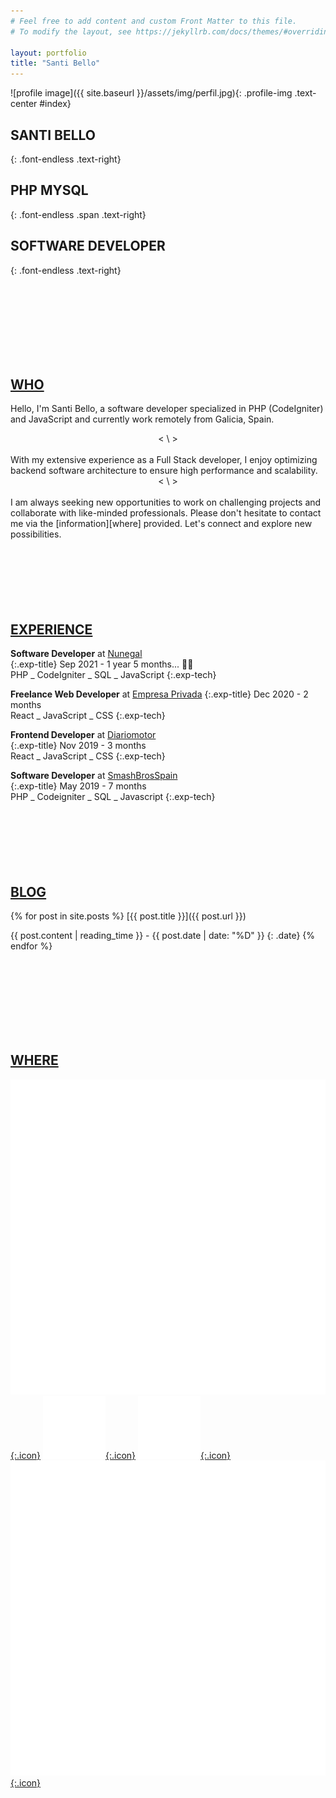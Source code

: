 ```yaml
---
# Feel free to add content and custom Front Matter to this file.
# To modify the layout, see https://jekyllrb.com/docs/themes/#overriding-theme-defaults

layout: portfolio
title: "Santi Bello"
---
```

  
![profile image]({{ site.baseurl }}/assets/img/perfil.jpg){: .profile-img .text-center #index}

## SANTI BELLO
{: .font-endless .text-right}
## PHP MYSQL
{: .font-endless .span .text-right}
## SOFTWARE DEVELOPER
{: .font-endless .text-right}

<br/>
<br/>
<br/>
<br/>
<br/>
<br/>
<br/>
  
## [WHO][main]

Hello, I'm Santi Bello, a software developer specialized in <span>PHP</span> (CodeIgniter) and JavaScript and currently work remotely from Galicia, Spain.
<br/>  
<center>< \ ></center>  
<br/>
With my extensive experience as a Full Stack developer, I enjoy optimizing <span>backend</span> software architecture to ensure high performance and scalability.
<br/>  
<center>< \ ></center>  
<br/>
I am always seeking new opportunities to work on challenging projects and collaborate with like-minded professionals. Please don't hesitate to contact me via the [information][where] provided. Let's connect and explore new possibilities.
<br/>
<br/>
<br/>
<br/>
<br/>
<br/>
<br/>
  
## [EXPERIENCE][main]

**Software Developer** at [Nunegal][exp1]   
{:.exp-title}
Sep 2021 - 1 year 5 months... 👩‍💻 
<br>
PHP _ CodeIgniter _ SQL _ JavaScript
{:.exp-tech}
<br>

**Freelance Web Developer** at [Empresa Privada][exp2] 
{:.exp-title}
Dec 2020 - 2 months
<br>
React _ JavaScript _ CSS
{:.exp-tech}
<br>

**Frontend Developer** at [Diariomotor][exp3]  
{:.exp-title}
Nov 2019 - 3 months
<br>
React _ JavaScript _ CSS
{:.exp-tech}
<br>
  
**Software Developer** at [SmashBrosSpain][exp4]  
{:.exp-title}
May 2019 - 7 months
<br>
PHP _ Codeigniter _ SQL _ Javascript 
{:.exp-tech}
<br/>
<br/>
<br/>
<br/>
<br/>
<br/>
<br/>
  
## [BLOG][main]

{% for post in site.posts %}
[{{ post.title }}]({{ post.url }})

{{ post.content | reading_time }} - {{ post.date | date: "%D" }}
{: .date}
{% endfor %}

<br/>
<br/>
<br/>
<br/>
<br/>
<br/>
<br/>

## [WHERE][main]

[![iconTwitter](/assets/img/twitter.svg){:.icon}][rrssTwitter]
[![iconGithub](/assets/img/github.svg){:.icon}][rrssGithub]
[![iconLinkedin](/assets/img/linkedin.svg){:.icon}][rrssLinkedin]
[![iconMail](/assets/img/mail.svg){:.icon}][rrssEmail]

[main]: #main
[home]: #home
[who]: #who
[blog]: #blog
[experience]: #experience
[where]: #where

[exp1]: https://www.nunegal.com/web
[exp2]: https://santibello-empresa1.netlify.app/
[exp3]: https://diariomotor.com
[exp4]: https://smashbrosspain.com
[exp5]: https://animalbrowsing.com

[rrssTwitter]: https://twitter.com/sbellodev       
[rrssGithub]: https://github.com/sbellodev/
[rrssLinkedin]: https://www.linkedin.com/in/sbellodev/
[rrssEmail]: mailto:sbellodev@gmail.com"
